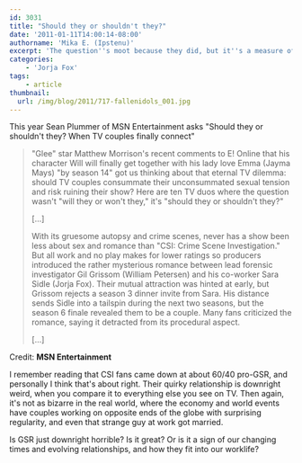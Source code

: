 ```yaml
---
id: 3031
title: "Should they or shouldn't they?"
date: '2011-01-11T14:00:14-08:00'
authorname: 'Mika E. (Ipstenu)'
excerpt: 'The question''s moot because they did, but it''s a measure of something that people still argue if GSR should have happened.'
categories:
    - 'Jorja Fox'
tags:
    - article
thumbnail:
  url: /img/blog/2011/717-fallenidols_001.jpg
---
```


This year Sean Plummer of MSN Entertainment asks "Should they or shouldn't they? When TV couples finally connect"

> "Glee" star Matthew Morrison's recent comments to E! Online that his character Will will finally get together with his lady love Emma (Jayma Mays) "by season 14" got us thinking about that eternal TV dilemma: should TV couples consummate their unconsummated sexual tension and risk ruining their show? Here are ten TV duos where the question wasn't "will they or won't they," it's "should they or shouldn't they?"
>
>[...]
>
>With its gruesome autopsy and crime scenes, never has a show been less about sex and romance than "CSI: Crime Scene Investigation." But all work and no play makes for lower ratings so producers introduced the rather mysterious romance between lead forensic investigator Gil Grissom (William Petersen) and his co-worker Sara Sidle (Jorja Fox). Their mutual attraction was hinted at early, but Grissom rejects a season 3 dinner invite from Sara. His distance sends Sidle into a tailspin during the next two seasons, but the season 6 finale revealed them to be a couple. Many fans criticized the romance, saying it detracted from its procedural aspect.
>
>[...]

Credit: **MSN Entertainment**

I remember reading that CSI fans came down at about 60/40 pro-GSR, and personally I think that's about right. Their quirky relationship is downright weird, when you compare it to everything else you see on TV.  Then again, it's not as bizarre in the real world, where the economy and world events have couples working on opposite ends of the globe with surprising regularity, and even that strange guy at work got married.

Is GSR just downright horrible? Is it great?  Or is it a sign of our changing times and evolving relationships, and how they fit into our worklife?
